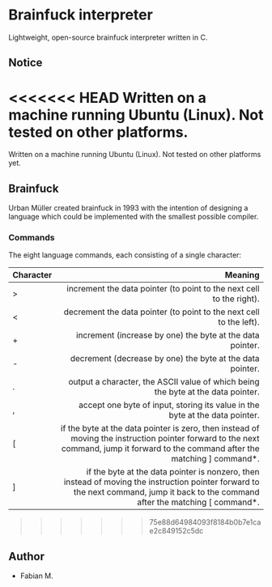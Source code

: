 Brainfuck interpreter
==================

Lightweight, open-source brainfuck interpreter written in C.

Notice
----------------
<<<<<<< HEAD
Written on a machine running Ubuntu (Linux). Not tested on other platforms.
=======
Written on a machine running Ubuntu (Linux). Not tested on other platforms yet.

Brainfuck
---------
Urban Müller created brainfuck in 1993 with the intention of designing a language which could be implemented with the smallest possible compiler.

### Commands
The eight language commands, each consisting of a single character:

| Character | Meaning                                                                                                                                                                           |
|:----------|----------------------------------------------------------------------------------------------------------------------------------------------------------------------------------:|
|     >     | increment the data pointer (to point to the next cell to the right).                                                                                                              |
|     <     | decrement the data pointer (to point to the next cell to the left).                                                                                                               |
|     +     | increment (increase by one) the byte at the data pointer.                                                                                                                         |
|     -     | decrement (decrease by one) the byte at the data pointer.                                                                                                                         |
|     .     | output a character, the ASCII value of which being the byte at the data pointer.                                                                                                  |
|     ,     | accept one byte of input, storing its value in the byte at the data pointer.                                                                                                      |
|     [     | if the byte at the data pointer is zero, then instead of moving the instruction pointer forward to the next command, jump it forward to the command after the matching ] command*.|
|     ]     | if the byte at the data pointer is nonzero, then instead of moving the instruction pointer forward to the next command, jump it back to the command after the matching [ command*.|


>>>>>>> 75e88d64984093f8184b0b7e1cae2c849152c5dc

Author
-----------
* Fabian M.